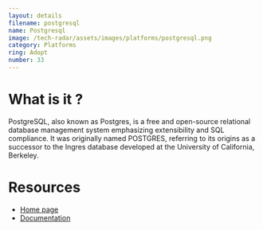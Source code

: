 ```yaml
---
layout: details
filename: postgresql 
name: Postgresql
image: /tech-radar/assets/images/platforms/postgresql.png 
category: Platforms
ring: Adopt
number: 33
---
```


# What is it ?
PostgreSQL, also known as Postgres, is a free and open-source relational database management system emphasizing extensibility and SQL compliance. It was originally named POSTGRES, referring to its origins as a successor to the Ingres database developed at the University of California, Berkeley.

# Resources
- [Home page](https://www.postgresql.org/)
- [Documentation](https://www.postgresql.org/docs/)
